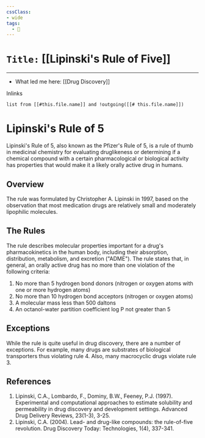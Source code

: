 ```yaml
---
cssClass:
- wide
tags:
  - 🧪
---
```


# `Title:` [[Lipinski's Rule of Five]]
--- 

- What led me here: [[Drug Discovery]]

Inlinks
```dataview 
list from [[#this.file.name]] and !outgoing([[# this.file.name]]) 
```

# Lipinski's Rule of 5

Lipinski's Rule of 5, also known as the Pfizer's Rule of 5, is a rule of thumb in medicinal chemistry for evaluating druglikeness or determining if a chemical compound with a certain pharmacological or biological activity has properties that would make it a likely orally active drug in humans.

## Overview

The rule was formulated by Christopher A. Lipinski in 1997, based on the observation that most medication drugs are relatively small and moderately lipophilic molecules.

## The Rules

The rule describes molecular properties important for a drug's pharmacokinetics in the human body, including their absorption, distribution, metabolism, and excretion ("ADME"). The rule states that, in general, an orally active drug has no more than one violation of the following criteria:

1. No more than 5 hydrogen bond donors (nitrogen or oxygen atoms with one or more hydrogen atoms)
2. No more than 10 hydrogen bond acceptors (nitrogen or oxygen atoms)
3. A molecular mass less than 500 daltons
4. An octanol-water partition coefficient log P not greater than 5

## Exceptions

While the rule is quite useful in drug discovery, there are a number of exceptions. For example, many drugs are substrates of biological transporters thus violating rule 4. Also, many macrocyclic drugs violate rule 3.

## References

1. Lipinski, C.A., Lombardo, F., Dominy, B.W., Feeney, P.J. (1997). Experimental and computational approaches to estimate solubility and permeability in drug discovery and development settings. Advanced Drug Delivery Reviews, 23(1-3), 3-25.
2. Lipinski, C.A. (2004). Lead- and drug-like compounds: the rule-of-five revolution. Drug Discovery Today: Technologies, 1(4), 337-341.